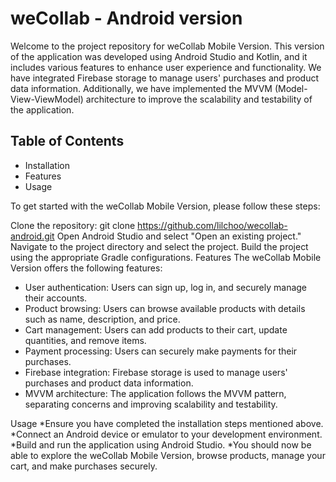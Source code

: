 # weCollab - Android version

Welcome to the project repository for weCollab Mobile Version. This version of the application was developed using Android Studio and Kotlin, and it includes various features to enhance user experience and functionality. We have integrated Firebase storage to manage users' purchases and product data information. Additionally, we have implemented the MVVM (Model-View-ViewModel) architecture to improve the scalability and testability of the application.

## Table of Contents
* Installation
* Features
* Usage


To get started with the weCollab Mobile Version, please follow these steps:

Clone the repository: git clone https://github.com/lilchoo/wecollab-android.git
Open Android Studio and select "Open an existing project."
Navigate to the project directory and select the project.
Build the project using the appropriate Gradle configurations.
Features
The weCollab Mobile Version offers the following features:

* User authentication: Users can sign up, log in, and securely manage their accounts.
* Product browsing: Users can browse available products with details such as name, description, and price.
* Cart management: Users can add products to their cart, update quantities, and remove items.
* Payment processing: Users can securely make payments for their purchases.
* Firebase integration: Firebase storage is used to manage users' purchases and product data information.
* MVVM architecture: The application follows the MVVM pattern, separating concerns and improving scalability and testability.

Usage
*Ensure you have completed the installation steps mentioned above.
*Connect an Android device or emulator to your development environment.
*Build and run the application using Android Studio.
*You should now be able to explore the weCollab Mobile Version, browse products, manage your cart, and make purchases securely.
